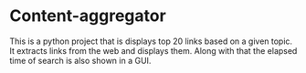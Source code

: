 # Content-aggregator
This is a python project that is displays top 20 links based on a given topic. It extracts links from the web and displays them. Along with that the elapsed time of search is also shown in a GUI.
